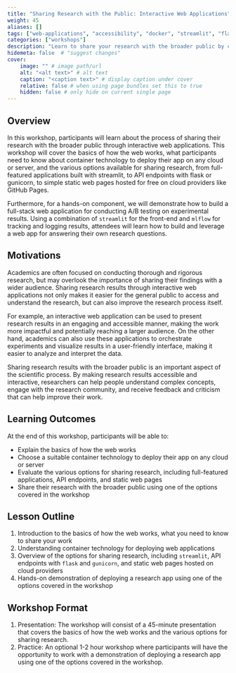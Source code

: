 ```yaml
---
title: "Sharing Research with the Public: Interactive Web Applications"
weight: 45
aliases: []
tags: ["web-applications", "accessibility", "docker", "streamlit", "flask", "gunicorn", "python"]
categories: ["workshops"]
description: "Learn to share your research with the broader public by creating interactive web applications."
hidemeta: false  # "suggest changes"
cover:
    image: "" # image path/url
    alt: "<alt text>" # alt text
    caption: "<caption text>" # display caption under cover
    relative: false # when using page bundles set this to true
    hidden: false # only hide on current single page
---
```


## Overview
In this workshop, participants will learn about the process of sharing their research with the broader public through interactive web applications. This workshop will cover the basics of how the web works, what participants need to know about container technology to deploy their app on any cloud or server, and the various options available for sharing research, from full-featured applications built with streamlit, to API endpoints with flask or gunicorn, to simple static web pages hosted for free on cloud providers like GitHub Pages.

Furthermore, for a hands-on component, we will demonstrate how to build a full-stack web application for conducting A/B testing on experimental results.
Using a combination of `streamlit` for the front-end and `mlflow` for tracking and logging results, attendees will learn how to build and leverage a web app for answering their own research questions.

## Motivations
Academics are often focused on conducting thorough and rigorous research, but may overlook the importance of sharing their findings with a wider audience. Sharing research results through interactive web applications not only makes it easier for the general public to access and understand the research, but can also improve the research process itself.

For example, an interactive web application can be used to present research results in an engaging and accessible manner, making the work more impactful and potentially reaching a larger audience. On the other hand, academics can also use these applications to orchestrate experiments and visualize results in a user-friendly interface, making it easier to analyze and interpret the data.

Sharing research results with the broader public is an important aspect of the scientific process. By making research results accessible and interactive, researchers can help people understand complex concepts, engage with the research community, and receive feedback and criticism that can help improve their work.

## Learning Outcomes
At the end of this workshop, participants will be able to:
- Explain the basics of how the web works
- Choose a suitable container technology to deploy their app on any cloud or server
- Evaluate the various options for sharing research, including full-featured applications, API endpoints, and static web pages
- Share their research with the broader public using one of the options covered in the workshop

## Lesson Outline
1. Introduction to the basics of how the web works, what you need to know to share your work
2. Understanding container technology for deploying web applications
3. Overview of the options for sharing research, including `streamlit`, API endpoints with `flask` and `gunicorn`, and static web pages hosted on cloud providers
4. Hands-on demonstration of deploying a research app using one of the options covered in the workshop

## Workshop Format
1. Presentation: The workshop will consist of a 45-minute presentation that covers the basics of how the web works and the various options for sharing research.
2. Practice: An optional 1-2 hour workshop where participants will have the opportunity to work with a demonstration of deploying a research app using one of the options covered in the workshop.
